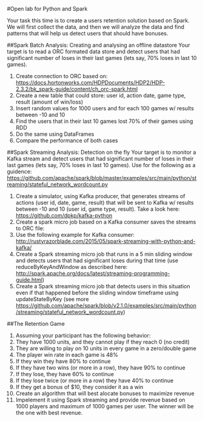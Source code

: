 #Open lab for Python and Spark 

Your task this time is to create a users retention solution based on Spark. 
We will first collect the data, and then we will analyze the data and find patterns that will help us detect users that should have bonuses.

##Spark Batch Analysis: Creating and analysing an offline datastore
Your target is to read a ORC formated data store and detect users that had significant number of loses in their last games (lets say, 70% loses in last 10 games).

1. Create connection to ORC based on: https://docs.hortonworks.com/HDPDocuments/HDP2/HDP-2.3.2/bk_spark-guide/content/ch_orc-spark.html
1. Create a new table that could store: user id, action date, game type, result (amount of win/loss)
1. Insert random values for 1000 users and for each 100 games w/ results between -10 and 10
1. Find the users that in their last 10 games lost 70% of their games using RDD
1. Do the same using DataFrames
1. Compare the performance of both cases

##Spark Streaming Analysis: Detection on the fly
Your target is to monitor a Kafka stream and detect users that had significant number of loses in their last games (lets say, 70% loses in last 10 games).
Use for the following as a guidence:  https://github.com/apache/spark/blob/master/examples/src/main/python/streaming/stateful_network_wordcount.py

1. Create a simulator, using Kafka producer, that generates streams of actions (user id, date, game, result) that will be sent to Kafka w/ results between -10 and 10 (user id, game type, result). Take a look here: https://github.com/dpkp/kafka-python
1. Create a spark micro job based on a Kafka consumer saves the streams to ORC file:
 1. Use the following example for Kafka consumer: http://rustyrazorblade.com/2015/05/spark-streaming-with-python-and-kafka/
1. Create a Spark streaming micro job that runs in a 5 min sliding window and detects users that had significant loses during that time (use reduceByKeyAndWindow as described here: http://spark.apache.org/docs/latest/streaming-programming-guide.html)
1. Create a Spark streaming micro job that detects users in this situation even if that happened before the sliding window timeframe using updateStateByKey (see more https://github.com/apache/spark/blob/v2.1.0/examples/src/main/python/streaming/stateful_network_wordcount.py)

##The Retention Game

1. Assuming your participant has the following behavior:
 1. They have 1000 units, and they cannot play if they reach 0 (no credit)
 1. They are willing to play on 10 units in every game in a zero/double game
 1. The player win rate in each game is 48%
 1. If they win they have 80% to continue
 1. If they have two wins (or more in a row), they have 90% to continue
 1. If they lose, they have 60% to continue
 1. If they lose twice (or more in a row) they have 40% to continue
 1. If they get a bonus of $10, they consider it as a win
1. Create an algorithm that will best alocate bonuses to maximize revenue
1. Impelement it using Spark streaming and provide revenue based on 1000 players and maximum of 1000 games per user. The winner will be the one with best revenue. 